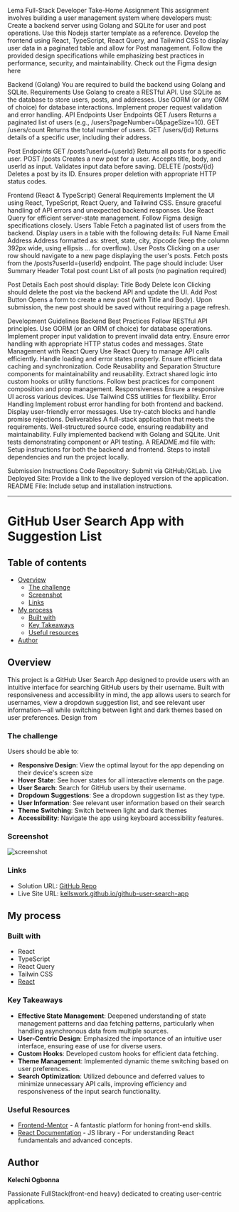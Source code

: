 Lema Full-Stack Developer Take-Home Assignment
This assignment involves building a user management system where developers must:
Create a backend server using Golang and SQLite for user and post operations.
Use this Nodejs starter template as a reference.
Develop the frontend using React, TypeScript, React Query, and Tailwind CSS to display user data in a paginated table and allow for Post management.
Follow the provided design specifications while emphasizing best practices in performance, security, and maintainability.
Check out the Figma design here

Backend (Golang)
You are required to build the backend using Golang and SQLite.
Requirements
Use Golang to create a RESTful API.
Use SQLite as the database to store users, posts, and addresses.
Use GORM (or any ORM of choice) for database interactions.
Implement proper request validation and error handling.
API Endpoints
User Endpoints
GET /users
Returns a paginated list of users (e.g., /users?pageNumber=0&pageSize=10).
GET /users/count
Returns the total number of users.
GET /users/{id}
Returns details of a specific user, including their address.

Post Endpoints
GET /posts?userId={userId}
Returns all posts for a specific user.
POST /posts
Creates a new post for a user.
Accepts title, body, and userId as input.
Validates input data before saving.
DELETE /posts/{id}
Deletes a post by its ID.
Ensures proper deletion with appropriate HTTP status codes.

Frontend (React & TypeScript)
General Requirements
Implement the UI using React, TypeScript, React Query, and Tailwind CSS.
Ensure graceful handling of API errors and unexpected backend responses.
Use React Query for efficient server-state management.
Follow Figma design specifications closely.
Users Table
Fetch a paginated list of users from the backend.
Display users in a table with the following details:
Full Name
Email Address
Address formatted as: street, state, city, zipcode (keep the column 392px wide, using ellipsis ... for overflow).
User Posts
Clicking on a user row should navigate to a new page displaying the user's posts.
Fetch posts from the /posts?userId={userId} endpoint.
The page should include:
User Summary Header
Total post count
List of all posts (no pagination required)

Post Details
Each post should display:
Title
Body
Delete Icon
Clicking should delete the post via the backend API and update the UI.
Add Post Button
Opens a form to create a new post (with Title and Body).
Upon submission, the new post should be saved without requiring a page refresh.

Development Guidelines
Backend Best Practices
Follow RESTful API principles.
Use GORM (or an ORM of choice) for database operations.
Implement proper input validation to prevent invalid data entry.
Ensure error handling with appropriate HTTP status codes and messages.
State Management with React Query
Use React Query to manage API calls efficiently.
Handle loading and error states properly.
Ensure efficient data caching and synchronization.
Code Reusability and Separation
Structure components for maintainability and reusability.
Extract shared logic into custom hooks or utility functions.
Follow best practices for component composition and prop management.
Responsiveness
Ensure a responsive UI across various devices.
Use Tailwind CSS utilities for flexibility.
Error Handling
Implement robust error handling for both frontend and backend.
Display user-friendly error messages.
Use try-catch blocks and handle promise rejections.
Deliverables
A full-stack application that meets the requirements.
Well-structured source code, ensuring readability and maintainability.
Fully implemented backend with Golang and SQLite.
Unit tests demonstrating component or API testing.
A README.md file with:
Setup instructions for both the backend and frontend.
Steps to install dependencies and run the project locally.

Submission Instructions
Code Repository: Submit via GitHub/GitLab.
Live Deployed Site: Provide a link to the live deployed version of the application.
README File: Include setup and installation instructions.


----------------------------------

# GitHub User Search App with Suggestion List

## Table of contents

- [Overview](#overview)
  - [The challenge](#the-challenge)
  - [Screenshot](#screenshot)
  - [Links](#links)
- [My process](#my-process)
  - [Built with](#built-with)
  - [Key Takeaways](#key-takeaways)
  - [Useful resources](#useful-resources)
- [Author](#author)

## Overview

This project is a GitHub User Search App designed to provide users with an intuitive interface for searching GitHub users by their username. Built with responsiveness and accessibility in mind, the app allows users to search for usernames, view a dropdown suggestion list, and see relevant user information—all while switching between light and dark themes based on user preferences.
Design from

### The challenge

Users should be able to:

- **Responsive Design**: View the optimal layout for the app depending on their device's screen size
- **Hover State**: See hover states for all interactive elements on the page.
- **User Search**: Search for GitHub users by their username.
- **Dropdown Suggestions**: See a dropdown suggestion list as they type.
- **User Information**: See relevant user information based on their search
- **Theme Switching**: Switch between light and dark themes
- **Accessibility**: Navigate the app using keyboard accessibility features.

### Screenshot

![screenshot](src/assets/images/ui-design.jpg)

### Links

- Solution URL: [GitHub Repo](https://github.com/Kellswork/github-user-search-app)
- Live Site URL: [kellswork.github.io/github-user-search-app](https://kellswork.github.io/github-user-search-app/)

## My process

### Built with

- React
- TypeScript
- React Query
- Tailwin CSS
- [React](https://react.dev/)

### Key Takeaways

- **Effective State Management**: Deepened understanding of state management patterns and daa fetching patterns, particularly when handling asynchronous data from multiple sources.
- **User-Centric Design**: Emphasized the importance of an intuitive user interface, ensuring ease of use for diverse users.
- **Custom Hooks**: Developed custom hooks for efficient data fetching.
- **Theme Management**: Implemented dynamic theme switching based on user preferences.
- **Search Optimization**: Utilized debounce and deferred values to minimize unnecessary API calls, improving efficiency and responsiveness of the input search functionality.

### Useful Resources

- [Frontend-Mentor](https://www.frontendmentor.io/challenges/github-user-search-app-Q09YOgaH6) - A fantastic platform for honing front-end skills.
- [React Documentation](https://react.dev) - JS library - For understanding React fundamentals and advanced concepts.

## Author

**Kelechi Ogbonna**

Passionate FullStack(front-end heavy) dedicated to creating user-centric applications.
